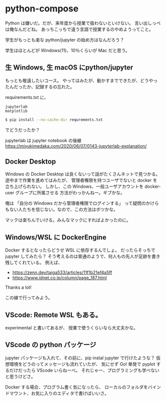 # python-compose

Python は嫌いだ。だが、来年度から授業で扱わないといけない。
言い出しっぺは俺なんだどね。
あっちこっちで違う言語で授業するのやめようってこと。

学生がもっとも楽な python/jupyter の始め方はなんだろう？

学生はほとんどが Windows(11)、10％くらいが Mac だと思う。


## 生 Windows, 生 macOS にpython/jupyter

もっとも敬遠したいコース。
やってはみたが、動かすまでできたが、どうやったんだったか、記録するの忘れた。

requirements.txt に、

    jupyterlab
    matplotlib

```sh
$ pip install --no-cache-dir requrements.txt
```

でどうだったか？

jupyterlab は jupyter notebook の後継
https://miyukimedaka.com/2020/06/07/0143-jupyterlab-explanation/

## Docker Desktop

Windows の Docker Desktop は良くないって話がたくさんネットで見つかる。
途中まで作業を進めてはみたが、
管理者権限を持つユーザでないと docker を立ち上げられない。
しかし、この Windows、一般ユーザアカウントを docker-user グループに所属させる
方法がわっかんねー。ギブかな。

俺は
「自分の Windows だから管理者権限でログインする」
って疑問のかけらもない人たちを信じない。なので、この方法はボツかな。

マックは楽ちんでいける。みんなマックにすればよかったのに。

## Windows/WSL に DockerEngine

Docker するとなったらどうせ WSL に依存するんでしょ。
だったらそっちで jupyter してみたら？
そう考えるのは普通のようで、何人もの先人が足跡を書き残してくれている。
例えば、

* https://zenn.dev/taiga533/articles/11f1b21ef4a5ff
* https://www.idnet.co.jp/column/page_187.html

Thanks a lot!

この線で行ってみよう。

## VScode: Remote WSL もある。

experimental と書いてあるが、
授業で使うくらいなら大丈夫かな。

## VScode の python パッケージ

jupyter パッケージも入れて、その前に、pip instal jupyter で行けたような？
仮想環境をどうのってメッセージも流れていたが、
気にせず Go!
単発で pyplot するだけだったら VScode いらねーべ。
それじゃー、プログラミングも学べないと思うけどさ。

Docker する場合、プログラム書く気になったら、
ローカルのフォルダをバインドマウント、お気に入りのエディタで書けばいいさ。
